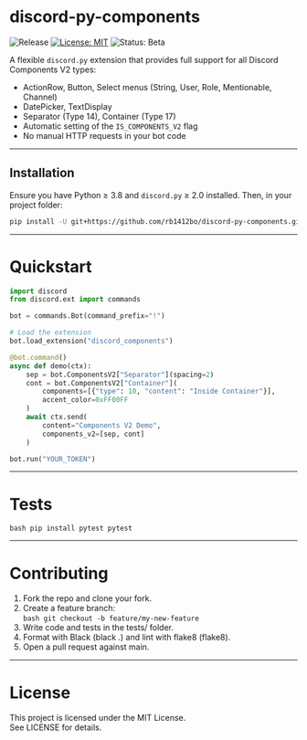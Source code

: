# discord-py-components

![Release](https://img.shields.io/github/v/release/rb1412bo/discord-py-component)
[![License: MIT](https://img.shields.io/github/license/rb1412bo/discord-py-components)](LICENSE)
![Status: Beta](https://img.shields.io/badge/status-beta-yellow)




A flexible `discord.py` extension that provides full support for all Discord Components V2 types:

- ActionRow, Button, Select menus (String, User, Role, Mentionable, Channel)  
- DatePicker, TextDisplay  
- Separator (Type 14), Container (Type 17)  
- Automatic setting of the `IS_COMPONENTS_V2` flag  
- No manual HTTP requests in your bot code  

---

## Installation

Ensure you have Python ≥ 3.8 and `discord.py` ≥ 2.0 installed. Then, in your project folder:

```bash
pip install -U git+https://github.com/rb1412bo/discord-py-components.git#egg=discord-py-components
```
 
---
# Quickstart

```py
import discord
from discord.ext import commands

bot = commands.Bot(command_prefix="!")

# Load the extension
bot.load_extension("discord_components")

@bot.command()
async def demo(ctx):
    sep = bot.ComponentsV2["Separator"](spacing=2)
    cont = bot.ComponentsV2["Container"](
        components=[{"type": 10, "content": "Inside Container"}],
        accent_color=0xFF00FF
    )
    await ctx.send(
        content="Components V2 Demo",
        components_v2=[sep, cont]
    )

bot.run("YOUR_TOKEN")

```
---

# Tests

`bash
pip install pytest
pytest
`

---

# Contributing

1. Fork the repo and clone your fork.  
2. Create a feature branch:  
   `bash
   git checkout -b feature/my-new-feature
   `  
3. Write code and tests in the tests/ folder.  
4. Format with Black (black .) and lint with flake8 (flake8).  
5. Open a pull request against main.

---

# License

This project is licensed under the MIT License.  
See LICENSE for details.  
